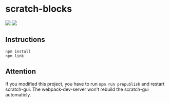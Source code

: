 # scratch-blocks
![](https://img.shields.io/travis/ScratchHW/scratch-blocks?style=plastic) ![](https://img.shields.io/github/license/ScratchHW/scratch-blocks?style=plastic)

## Instructions

```
npm install
npm link
```

## Attention

If you modified this project, you have to run `npm run prepublish`  and restart scratch-gui. The webpack-dev-server won't rebuild the scratch-gui automaticly.

 

